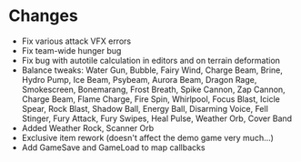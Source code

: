 # Changes #

* Fix various attack VFX errors
* Fix team-wide hunger bug
* Fix bug with autotile calculation in editors and on terrain deformation
* Balance tweaks: Water Gun, Bubble, Fairy Wind, Charge Beam, Brine, Hydro Pump, Ice Beam, Psybeam, Aurora Beam, Dragon Rage, Smokescreen, Bonemarang, Frost Breath, Spike Cannon, Zap Cannon, Charge Beam, Flame Charge, Fire Spin, Whirlpool, Focus Blast, Icicle Spear, Rock Blast, Shadow Ball, Energy Ball, Disarming Voice, Fell Stinger, Fury Attack, Fury Swipes, Heal Pulse, Weather Orb, Cover Band
* Added Weather Rock, Scanner Orb
* Exclusive item rework (doesn't affect the demo game very much...)
* Add GameSave and GameLoad to map callbacks